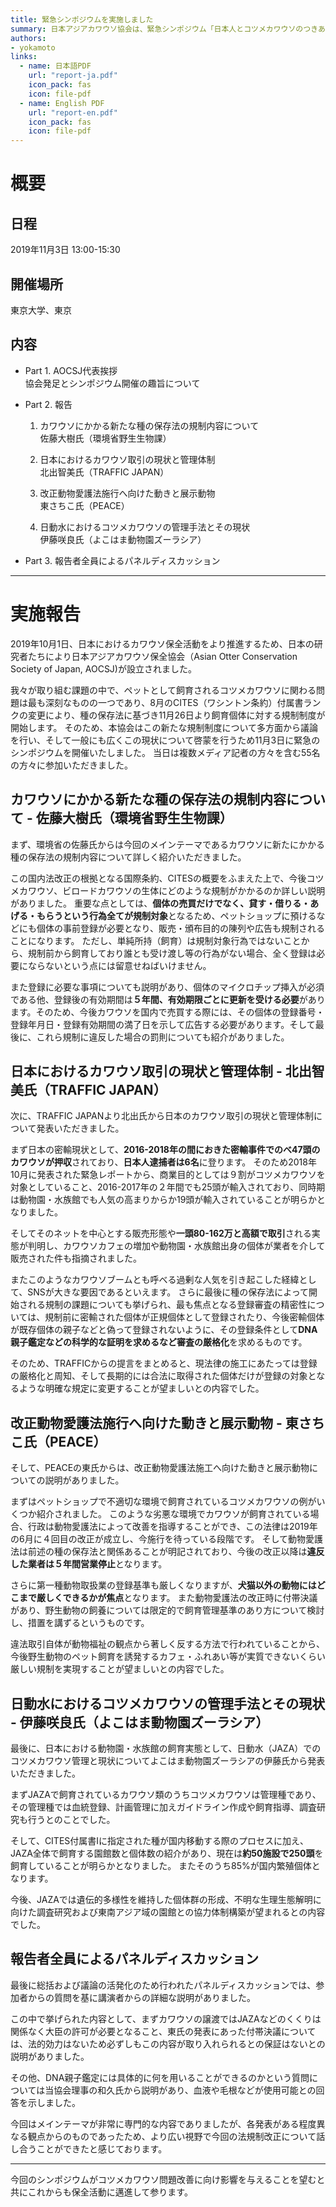 ```yaml
---
title: 緊急シンポジウムを実施しました
summary: 日本アジアカワウソ協会は、緊急シンポジウム「日本人とコツメカワウソのつきあい方を考える　〜課せられる規制制度とその対応〜」を2019年11月3日に実施し、無事終了しました。
authors:
- yokamoto
links:
  - name: 日本語PDF
    url: "report-ja.pdf"
    icon_pack: fas
    icon: file-pdf
  - name: English PDF
    url: "report-en.pdf"
    icon_pack: fas
    icon: file-pdf
---
```


# 概要
## 日程
2019年11月3日 13:00-15:30

## 開催場所
東京大学、東京

## 内容
- Part 1. AOCSJ代表挨拶  
協会発足とシンポジウム開催の趣旨について

- Part 2. 報告
  1. カワウソにかかる新たな種の保存法の規制内容について  
  佐藤大樹氏（環境省野生生物課）

  2. 日本におけるカワウソ取引の現状と管理体制  
  北出智美氏（TRAFFIC JAPAN）

  3. 改正動物愛護法施行へ向けた動きと展示動物  
  東さちこ氏（PEACE）

  4. 日動水におけるコツメカワウソの管理手法とその現状  
  伊藤咲良氏（よこはま動物園ズーラシア）                    

- Part 3. 報告者全員によるパネルディスカッション

-----

# 実施報告
2019年10月1日、日本におけるカワウソ保全活動をより推進するため、日本の研究者たちにより日本アジアカワウソ保全協会（Asian Otter Conservation Society of Japan, AOCSJ)が設立されました。

我々が取り組む課題の中で、ペットとして飼育されるコツメカワウソに関わる問題は最も深刻なものの一つであり、8月のCITES（ワシントン条約）付属書ランクの変更により、種の保存法に基づき11月26日より飼育個体に対する規制制度が開始します。
そのため、本協会はこの新たな規制制度について多方面から議論を行い、そして一般にも広くこの現状について啓蒙を行うため11月3日に緊急のシンポジウムを開催いたしました。
当日は複数メディア記者の方々を含む55名の方々に参加いただきました。

## カワウソにかかる新たな種の保存法の規制内容について - 佐藤大樹氏（環境省野生生物課）
まず、環境省の佐藤氏からは今回のメインテーマであるカワウソに新たにかかる種の保存法の規制内容について詳しく紹介いただきました。

この国内法改正の根拠となる国際条約、CITESの概要をふまえた上で、今後コツメカワウソ、ビロードカワウソの生体にどのような規制がかかるのか詳しい説明がありました。
重要な点としては、**個体の売買だけでなく、貸す・借りる・あげる・もらうという行為全てが規制対象**となるため、ペットショップに預けるなどにも個体の事前登録が必要となり、販売・頒布目的の陳列や広告も規制されることになります。
ただし、単純所持（飼育）は規制対象行為ではないことから、規制前から飼育しており誰とも受け渡し等の行為がない場合、全く登録は必要にならないという点には留意せねばいけません。

また登録に必要な事項についても説明があり、個体のマイクロチップ挿入が必須である他、登録後の有効期間は**５年間、有効期限ごとに更新を受ける必要**があります。そのため、今後カワウソを国内で売買する際には、その個体の登録番号・登録年月日・登録有効期間の満了日を示して広告する必要があります。そして最後に、これら規制に違反した場合の罰則についても紹介がありました。

## 日本におけるカワウソ取引の現状と管理体制 - 北出智美氏（TRAFFIC JAPAN）
次に、TRAFFIC JAPANより北出氏から日本のカワウソ取引の現状と管理体制について発表いただきました。

まず日本の密輸現状として、**2016-2018年の間におきた密輸事件でのべ47頭のカワウソが押収**されており、**日本人逮捕者は6名**に登ります。
そのため2018年10月に発表された緊急レポートから、商業目的としては９割がコツメカワウソを対象としていること、2016-2017年の２年間でも25頭が輸入されており、同時期は動物園・水族館でも人気の高まりからか19頭が輸入されていることが明らかとなりました。

そしてそのネットを中心とする販売形態や**一頭80-162万と高額で取引**される実態が判明し、カワウソカフェの増加や動物園・水族館出身の個体が業者を介して販売された件も指摘されました。

またこのようなカワウソブームとも呼べる過剰な人気を引き起こした経緯として、SNSが大きな要因であるといえます。
さらに最後に種の保存法によって開始される規制の課題についても挙げられ、最も焦点となる登録審査の精密性については、規制前に密輸された個体が正規個体として登録されたり、今後密輸個体が既存個体の親子などと偽って登録されないように、その登録条件として**DNA親子鑑定などの科学的な証明を求めるなど審査の厳格化**を求めるものです。

そのため、TRAFFICからの提言をまとめると、現法律の施工にあたっては登録の厳格化と周知、そして長期的には合法に取得された個体だけが登録の対象となるような明確な規定に変更することが望ましいとの内容でした。

## 改正動物愛護法施行へ向けた動きと展示動物 - 東さちこ氏（PEACE）
そして、PEACEの東氏からは、改正動物愛護法施工へ向けた動きと展示動物についての説明がありました。

まずはペットショップで不適切な環境で飼育されているコツメカワウソの例がいくつか紹介されました。
このような劣悪な環境でカワウソが飼育されている場合、行政は動物愛護法によって改善を指導することができ、この法律は2019年の6月に４回目の改正が成立し、今施行を待っている段階です。
そして動物愛護法は前述の種の保存法と関係あることが明記されており、今後の改正以降は**違反した業者は５年間営業停止**となります。

さらに第一種動物取扱業の登録基準も厳しくなりますが、**犬猫以外の動物にはどこまで厳しくできるかが焦点**となります。
また動物愛護法の改正時に付帯決議があり、野生動物の飼養については限定的で飼育管理基準のあり方について検討し、措置を講ずるというものです。

違法取引自体が動物福祉の観点から著しく反する方法で行われていることから、今後野生動物のペット飼育を誘発するカフェ・ふれあい等が実質できないくらい厳しい規制を実現することが望ましいとの内容でした。


## 日動水におけるコツメカワウソの管理手法とその現状 - 伊藤咲良氏（よこはま動物園ズーラシア）
最後に、日本における動物園・水族館の飼育実態として、日動水（JAZA）でのコツメカワウソ管理と現状についてよこはま動物園ズーラシアの伊藤氏から発表いただきました。

まずJAZAで飼育されているカワウソ類のうちコツメカワウソは管理種であり、その管理種では血統登録、計画管理に加えガイドライン作成や飼育指導、調査研究も行うとのことでした。

そして、CITES付属書Iに指定された種が国内移動する際のプロセスに加え、JAZA全体で飼育する園館数と個体数の紹介があり、現在は**約50施設で250頭**を飼育していることが明らかとなりました。
またそのうち85%が国内繁殖個体となります。

今後、JAZAでは遺伝的多様性を維持した個体群の形成、不明な生理生態解明に向けた調査研究および東南アジア域の園館との協力体制構築が望まれるとの内容でした。


## 報告者全員によるパネルディスカッション
最後に総括および議論の活発化のため行われたパネルディスカッションでは、参加者からの質問を基に講演者からの詳細な説明がありました。

この中で挙げられた内容として、まずカワウソの譲渡ではJAZAなどのくくりは関係なく大臣の許可が必要となること、東氏の発表にあった付帯決議については、法的効力はないため必ずしもこの内容が取り入れられるとの保証はないとの説明がありました。

その他、DNA親子鑑定には具体的に何を用いることができるのかという質問については当協会理事の和久氏から説明があり、血液や毛根などが使用可能との回答を示しました。

今回はメインテーマが非常に専門的な内容でありましたが、各発表がある程度異なる観点からのものであったため、より広い視野で今回の法規制改正について話し合うことができたと感じております。

---

今回のシンポジウムがコツメカワウソ問題改善に向け影響を与えることを望むと共にこれからも保全活動に邁進して参ります。

